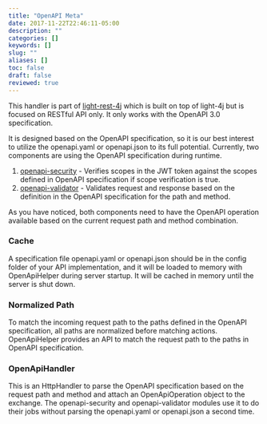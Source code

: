 ```yaml
---
title: "OpenAPI Meta"
date: 2017-11-22T22:46:11-05:00
description: ""
categories: []
keywords: []
slug: ""
aliases: []
toc: false
draft: false
reviewed: true
---
```


This handler is part of [light-rest-4j][] which is built on top of light-4j but is focused on RESTful API only. It only works with the OpenAPI 3.0 specification.

It is designed based on the OpenAPI specification, so it is our best interest to utilize the openapi.yaml or openapi.json to its full potential. Currently, two components are using the OpenAPI specification during runtime.

1. [openapi-security][] - Verifies scopes in the JWT token against the scopes defined in OpenAPI specification if scope verification is true.
2. [openapi-validator][] - Validates request and response based on the definition in the OpenAPI specification for the path and method.

As you have noticed, both components need to have the OpenAPI operation available based on the current request path and method combination.

### Cache

A specification file openapi.yaml or openapi.json should be in the config folder of your API implementation, and it will be loaded to memory with OpenApiHelper during server startup. It will be cached in memory until the server is shut down.

### Normalized Path

To match the incoming request path to the paths defined in the OpenAPI specification, all paths are normalized before matching actions. OpenApiHelper provides an API to match the request path to the paths in OpenAPI specification.

### OpenApiHandler

This is an HttpHandler to parse the OpenAPI specification based on the request path and method and attach an OpenApiOperation object to the exchange. The openapi-security and openapi-validator modules use it to do their jobs without parsing the openapi.yaml or openapi.json a second time.

[light-rest-4j]: https://github.com/networknt/light-rest-4j
[openapi-security]: /style/light-rest-4j/openapi-security/
[openapi-validator]: /style/light-rest-4j/openapi-validator/

